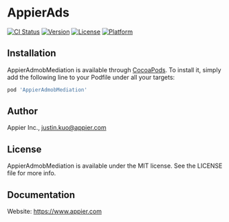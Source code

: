 # AppierAds

[![CI Status](https://img.shields.io/travis/appier/AppierAdmobMediation.svg?style=flat)](https://travis-ci.org/appier/AppierAdmobMediation)
[![Version](https://img.shields.io/cocoapods/v/AppierAdmobMediation.svg?style=flat)](https://cocoapods.org/pods/AppierAdmobMediation)
[![License](https://img.shields.io/cocoapods/l/AppierAdmobMediation.svg?style=flat)](https://cocoapods.org/pods/AppierAdmobMediation)
[![Platform](https://img.shields.io/cocoapods/p/AppierAdmobMediation.svg?style=flat)](https://cocoapods.org/pods/AppierAdmobMediation)


## Installation

AppierAdmobMediation is available through [CocoaPods](https://cocoapods.org). To install
it, simply add the following line to your Podfile under all your targets:


```ruby
pod 'AppierAdmobMediation'
```

## Author

Appier Inc., justin.kuo@appier.com

## License

AppierAdmobMediation is available under the MIT license. See the LICENSE file for more info.

## Documentation

Website: https://www.appier.com